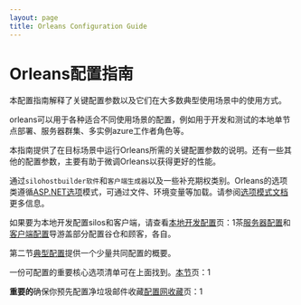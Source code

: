 ```yaml
---
layout: page
title: Orleans Configuration Guide
---
```


# Orleans配置指南

本配置指南解释了关键配置参数以及它们在大多数典型使用场景中的使用方式。

orleans可以用于各种适合不同使用场景的配置，例如用于开发和测试的本地单节点部署、服务器群集、多实例azure工作者角色等。

本指南提供了在目标场景中运行Orleans所需的关键配置参数的说明。还有一些其他的配置参数，主要有助于微调Orleans以获得更好的性能。

通过`silohostbuilder软件`和`客户端生成器`以及一些补充期权类别。Orleans的选项类遵循[ASP.NET选项](https://docs.microsoft.com/en-us/aspnet/core/fundamentals/configuration/options/)模式，可通过文件、环境变量等加载。请参阅[选项模式文档](https://docs.microsoft.com/en-us/aspnet/core/fundamentals/configuration/options/)更多信息。

如果要为本地开发配置silos和客户端，请查看[本地开发配置](local_development_configuration.md)页：1茶[服务器配置](server_configuration.md)和[客户端配置](client_configuration.md)导游盖部分配置谷仓和顾客，各自。

第二节[典型配置](typical_configurations.md)提供一个少量共同配置的概要。

一份可配置的重要核心选项清单可在上面找到。[本节](list_of_options_classes.md)页：1

**重要的**确保你预先配置净垃圾邮件收藏[配置网收藏](configuring_.NET_garbage_collection.md)页：1
